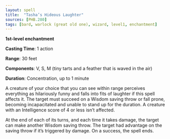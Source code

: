 ```yaml
---
layout: spell
title:  "Tasha’s Hideous Laughter"
sources: [PHB.280]
tags: [bard, warlock (great old one), wizard, level1, enchantment]
---
```


**1st-level enchantment**

**Casting Time**: 1 action

**Range**: 30 feet

**Components**: V, S, M (tiny tarts and a feather that is waved in the air)

**Duration**: Concentration, up to 1 minute

A creature of your choice that you can see within range perceives everything as hilariously funny and falls into fits of laughter if this spell affects it. The target must succeed on a Wisdom saving throw or fall prone, becoming incapacitated and unable to stand up for the duration. A creature with an Intelligence score of 4 or less isn’t affected.

At the end of each of its turns, and each time it takes damage, the target can make another Wisdom saving throw. The target had advantage on the saving throw if it’s triggered by damage. On a success, the spell ends.
